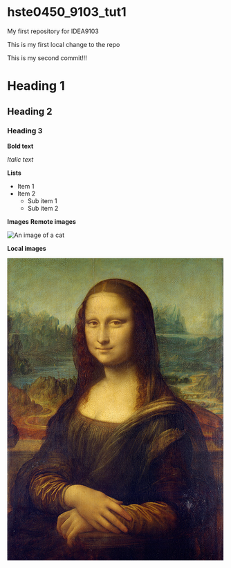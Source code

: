 # hste0450_9103_tut1
My first repository for IDEA9103

This is my first local change to the repo

This is my second commit!!!

# Heading 1

## Heading 2

### Heading 3


**Bold text**

*Italic text*

**Lists**

- Item 1
- Item 2
    - Sub item 1
    - Sub item 2

**Images**
**Remote images**

![An image of a cat](http://placekitten.com/200/300)

**Local images**

![The Mona Lisa](readmeImages/Mona_Lisa_by_Leonardo_da_Vinci_500_x_700.jpg)
